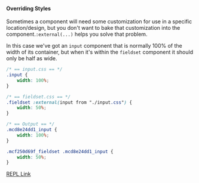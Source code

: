#### Overriding Styles

Sometimes a component will need some customization for use in a specific location/design, but you don't want to bake that customization into the component.`:external(...)` helps you solve that problem.

In this case we've got an `input` component that is normally 100% of the width of its container, but when it's within the `fieldset` component it should only be half as wide.

```css
/* == input.css == */
.input {
    width: 100%;
}

/* == fieldset.css == */
.fieldset :external(input from "./input.css") {
    width: 50%;
}

/* == Output == */
.mcd8e24dd1_input {
    width: 100%;
}

.mcf250d69f_fieldset .mcd8e24dd1_input {
    width: 50%;
}
```

[REPL Link](https://m-css.com/repl/#NrBEHoFsEMEsDsB0BjAzq0AaUiBmsBTAGwBNUCAXAAgC4CAPCggJ3miIAoEAHAV2tzMA9pCoAdHOHxECAZhToJASioBvMfCpaqAd1gkKACxpUArAAYApAG4NAX1ABdTGCmwZ8tBmyIe-NRrauvpGJgCM5la28A6OjkA)
